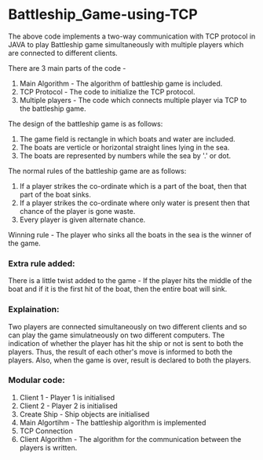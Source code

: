 # Battleship_Game-using-TCP

The above code implements a two-way communication with TCP protocol in JAVA to play Battleship game simultaneously with multiple players which are connected to different clients.

There are 3 main parts of the code - 
1. Main Algorithm - The algorithm of battleship game is included.
2. TCP Protocol - The code to initialize the TCP protocol.
3. Multiple players - The code which connects multiple player via TCP to the battleship game.

The design of the battleship game is as follows:
1. The game field is rectangle in which boats and water are included.
2. The boats are verticle or horizontal straight lines lying in the sea.
3. The boats are represented by numbers while the sea by '.' or dot.

The normal rules of the battleship game are as follows:
1. If a player strikes the co-ordinate which is a part of the boat, then that part of the boat sinks. 
2. If a player strikes the co-ordinate where only water is present then that chance of the player is gone waste.
3. Every player is given alternate chance.

Winning rule - 
The player who sinks all the boats in the sea is the winner of the game.

### Extra rule added:
There is a little twist added to the game - 
If the player hits the middle of the boat and if it is the first hit of the boat, then the entire boat will sink.
 
### Explaination:
Two players are connected simultaneously on two different clients and so can play the game simulatneously on two different computers. The indication of whether the player has hit the ship or not is sent to both the players. Thus, the result of each other's move is informed to both the players. Also, when the game is over, result is declared to both the players. 

### Modular code:
1. Client 1 - Player 1 is initialised
2. Client 2 - Player 2 is initialised
3. Create Ship - Ship objects are initialised
4. Main Algortihm - The battleship algorithm is implemented
5. TCP Connection  
6. Client Algorithm - The algorithm for the communication between the players is written.
